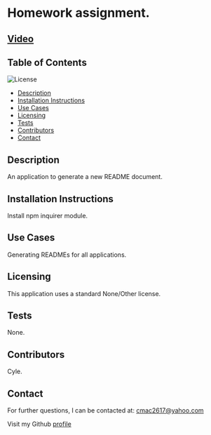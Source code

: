 # Homework assignment.
  ## [Video](https://drive.google.com/file/d/1Z91Q-WykHgglIxwwdTinxBekyngzVH-m/view)

  ## Table of Contents
  ![License](https://img.shields.io/badge/None-No%20License-lightgrey)
  * [Description](#Description)
  * [Installation Instructions](#Installation)
  * [Use Cases]("#Usage")
  * [Licensing](#Licensing)
  * [Tests](#Tests)
  * [Contributors](#Contributors)
  * [Contact](#Contact)
  
  ## Description
  An application to generate a new README document.
  ## Installation Instructions
  Install npm inquirer module.

  ## Use Cases
  Generating READMEs for all applications.

  ## Licensing
  This application uses a standard None/Other license.

  ## Tests
  None.

  ## Contributors
  Cyle.

  ## Contact
  For further questions, I can be contacted at: cmac2617@yahoo.com

  Visit my Github [profile](http://www.github.com/cmac2617)
